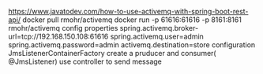 https://www.javatodev.com/how-to-use-activemq-with-spring-boot-rest-api/
docker pull rmohr/activemq
docker run -p 61616:61616 -p 8161:8161 rmohr/activemq
config properties
    spring.activemq.broker-url=tcp://192.168.150.108:61616
    spring.activemq.user=admin
    spring.activemq.password=admin
    activemq.destination=store
configuration
    JmsListenerContainerFactory
create a pruducer and consumer( @JmsListener)
use controller to send message


